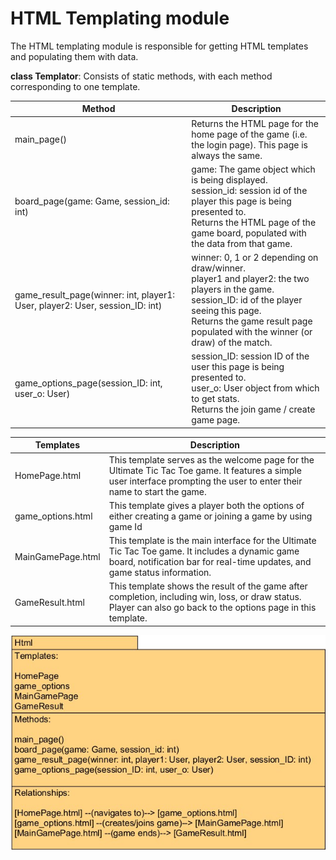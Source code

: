 # HTML Templating module

The HTML templating module is responsible for getting HTML templates and populating them with data.

**class Templator**: Consists of static methods, with each method corresponding to one template.

| Method                                                                       | Description                                                                                                                                                                                                                                   | 
|------------------------------------------------------------------------------|-----------------------------------------------------------------------------------------------------------------------------------------------------------------------------------------------------------------------------------------------|
| main_page()                                                                  | Returns the HTML page for the home page of the game (i.e. the login page). This page is always the same.                                                                                                                                      | 
| board_page(game: Game, session_id: int)                                      | game: The game object which is being displayed. <br/> session_id: session id of the player this page is being presented to. <br/>Returns the HTML page of the game board, populated with the data from that game.                             | 
| game_result_page(winner: int, player1: User, player2: User, session_ID: int) | winner: 0, 1 or 2 depending on draw/winner. <br/> player1 and player2: the two players in the game. <br/> session_ID: id of the player seeing this page. <br/> Returns the game result page populated with the winner (or draw) of the match. |
| game_options_page(session_ID: int, user_o: User)                              | session_ID: session ID of the user this page is being presented to. <br/> user_o: User object from which to get stats. <br/> Returns the join game / create game page.                                                                        |

| Templates                  | Description                                                                                                                                                                   | 
|----------------------------|-------------------------------------------------------------------------------------------------------------------------------------------------------------------------------|
| HomePage.html              | This template serves as the welcome page for the Ultimate Tic Tac Toe game. It features a simple user interface prompting the user to enter their name to start the game.     |
| game_options.html          | This template gives a player both the options of either creating a game or joining a game by using game Id                                                                    |                                           
| MainGamePage.html          | This template is the main interface for the Ultimate Tic Tac Toe game. It includes a dynamic game board, notification bar for real-time updates, and game status information. | 
| GameResult.html            | This template shows the result of the game after completion, including win, loss, or draw status. Player can also go back to the options page in this template.               |

![HTML module component architecture of Ultimate tic tac toe](../Images/arch_html.jpg)
